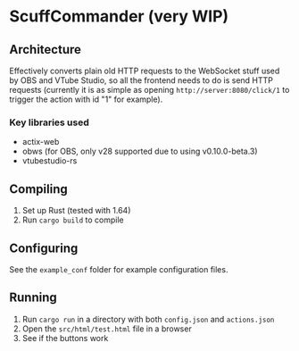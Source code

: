 # ScuffCommander (very WIP)

## Architecture
Effectively converts plain old HTTP requests to the WebSocket stuff used by OBS and VTube Studio, so all the frontend needs to do is send HTTP requests (currently it is as simple as opening `http://server:8080/click/1` to trigger the action with id "1" for example).

### Key libraries used
- actix-web
- obws (for OBS, only v28 supported due to using v0.10.0-beta.3)
- vtubestudio-rs

## Compiling
1. Set up Rust (tested with 1.64)
2. Run `cargo build` to compile

## Configuring
See the `example_conf` folder for example configuration files.

## Running
1. Run `cargo run` in a directory with both `config.json` and `actions.json`
2. Open the `src/html/test.html` file in a browser
3. See if the buttons work
